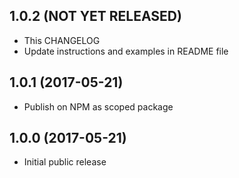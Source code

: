 ## 1.0.2 (NOT YET RELEASED)

* This CHANGELOG
* Update instructions and examples in README file

## 1.0.1 (2017-05-21)

* Publish on NPM as scoped package

## 1.0.0 (2017-05-21)

* Initial public release
